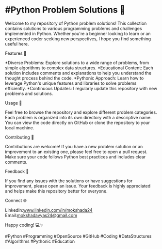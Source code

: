 # #Python Problem Solutions 🐍

Welcome to my repository of Python problem solutions! This collection contains solutions to various programming problems and challenges implemented in Python. Whether you're a beginner looking to learn or an experienced coder seeking new perspectives, I hope you find something useful here.

Features 🌟

*Diverse Problems: Explore solutions to a wide range of problems, from simple algorithms to complex data structures.
*Educational Content: Each solution includes comments and explanations to help you understand the thought process behind the code.
*Pythonic Approach: Learn how to leverage Python's unique features and libraries to solve problems efficiently.
*Continuous Updates: I regularly update this repository with new problems and solutions.

Usage 🚀

Feel free to browse the repository and explore different problem categories. Each problem is organized into its own directory with a descriptive name. You can view the code directly on GitHub or clone the repository to your local machine.

Contributing 🤝

Contributions are welcome! If you have a new problem solution or an improvement to an existing one, please feel free to open a pull request. Make sure your code follows Python best practices and includes clear comments.

Feedback 📝

If you find any issues with the solutions or have suggestions for improvement, please open an issue. Your feedback is highly appreciated and helps make this repository better for everyone.

Connect 🌐

LinkedIn:www.linkedin.com/in/mokshada24
Email:mokshadavyas24@gmail.com

Happy coding! 💻✨

#Python #Programming #OpenSource #GitHub #Coding #DataStructures #Algorithms #Pythonic #Education
